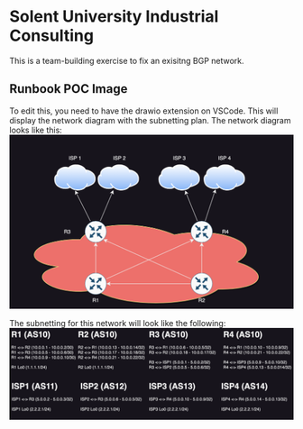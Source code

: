 # Solent University Industrial Consulting
This is a team-building exercise to fix an exisitng BGP network. 

## Runbook POC Image
To edit this, you need to have the drawio extension on VSCode. This will display the network diagram with the subnetting plan. The network diagram looks like this:
![Network Diagram](./images/network_diagram.png)

The subnetting for this network will look like the following:
![Subnet Plan](./images/subnet_plan.png)